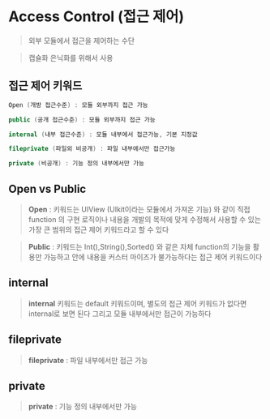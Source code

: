 # Access Control (접근 제어)

> 외부 모듈에서 접근을 제어하는 수단
 
> 캡슐화 은닉화를 위해서 사용

## 접근 제어 키워드

~~~swift
Open (개방 접근수준) : 모듈 외부까지 접근 가능

public (공개 접근수준) : 모듈 외부까지 접근 가능

internal (내부 접근수준) : 모듈 내부에서 접근가능, 기본 지정값 

fileprivate (파일외 비공개) : 파일 내부에서만 접근가능

private (비공개) : 기능 정의 내부에서만 가능	
~~~ 

## Open vs Public

> **Open** : 키워드는 UIView (UIkit이라는 모듈에서 가져온 기능) 와 같이 직접 function 의 구현 로직이나 내용을 개발의 목적에 맞게 수정해서 사용할 수 있는 가장 큰 범위의 접근 제어 키워드라고 할 수 있다

> **Public** : 키워드는 Int(),String(),Sorted() 와 같은 자체 function의 기능을 활용만 가능하고 안에 내용을 커스터 마이즈가 불가능하다는 접근 제어 키워드이다

## internal

> **internal** 키워드는 default 키워드이며, 별도의 접근 제어 키워드가 없다면 internal로 보면 된다 그리고 모듈 내부에서만 접근이 가능하다

## fileprivate

> **fileprivate** : 파일 내부에서만 접근 가능

## private

> **private** : 기능 정의 내부에서만 가능


